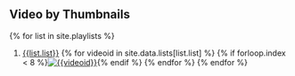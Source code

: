 ---
---

## Video by Thumbnails

<meta charset="utf8"/>

{% for list in site.playlists %}
1. [{{list.list}}](playlists/{{list.list}}.html) {% for videoid in site.data.lists[list.list] %}
{% if forloop.index < 8 %}[![{{videoid}}](https://i.ytimg.com/vi/{{videoid}}/default.jpg)](ytnoad.html#{{videoid}}){% endif %} {% endfor %}
{% endfor %}
<!--
-->


